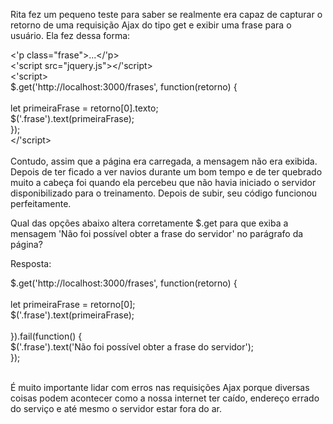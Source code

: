 Rita fez um pequeno teste para saber se realmente era capaz de capturar o retorno de uma requisição Ajax do tipo get e exibir uma frase para o usuário. Ela fez dessa forma:

<'p class="frase">...</'p><br>
<'script src="jquery.js"></'script><br>
<'script><br>
    $.get('http://localhost:3000/frases', function(retorno) {<br>
    <br>
        let primeiraFrase = retorno[0].texto;<br>
        $('.frase').text(primeiraFrase);<br>
    });<br>
</'script><br><br>
Contudo, assim que a página era carregada, a mensagem não era exibida. Depois de ter ficado a ver navios durante um bom tempo e de ter quebrado muito a cabeça foi quando ela percebeu que não havia iniciado o servidor disponibilizado para o treinamento. Depois de subir, seu código funcionou perfeitamente.

Qual das opções abaixo altera corretamente $.get para que exiba a mensagem 'Não foi possível obter a frase do servidor' no parágrafo da página?

Resposta:

$.get('http://localhost:3000/frases', function(retorno) {<br>
<br>
    let primeiraFrase = retorno[0];<br>
       $('.frase').text(primeiraFrase);<br>
<br>
}).fail(function() {<br>
    $('.frase').text('Não foi possível obter a frase do servidor');<br>
});<br><br>

É muito importante lidar com erros nas requisições Ajax porque diversas coisas podem acontecer como a nossa internet ter caído, endereço errado do serviço e até mesmo o servidor estar fora do ar.